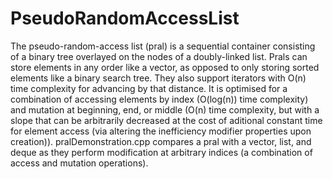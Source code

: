 # PseudoRandomAccessList

The pseudo-random-access list (pral) is a sequential container consisting of a binary tree overlayed on the nodes of a doubly-linked list.
Prals can store elements in any order like a vector, as opposed to only storing sorted elements like a binary search tree. They also support iterators with O(n) time complexity for advancing by that distance.
It is optimised for a combination of accessing elements by index (O(log(n)) time complexity) and mutation at beginning, end, or middle (O(n) time complexity, but with a slope that can be arbitrarily decreased at the cost of aditional constant time for element access (via altering the inefficiency modifier properties upon creation)).
pralDemonstration.cpp compares a pral with a vector, list, and deque as they perform modification at arbitrary indices (a combination of access and mutation operations).

